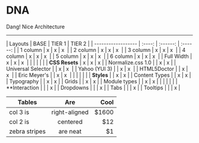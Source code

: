# DNA #
Dang! Nice Architecture

---


| Layouts            | BASE   | TIER 1   | TIER 2   |
| ------------------ | :----: | :------: | :------: |
| 1 column       	 | x      | x        | x        |
| 2 column       	 | x      | x        | x        |
| 3 column       	 | x      | x        | x        |
| 4 column       	 | x      | x        | x        |
| 5 column       	 | x      | x        | x        |
| 6 column       	 | x      | x        | x        |
| Full Width     	 | x      | x        | x        |
|                	 |        |          |          |
| **CSS Resets** 	 | x      | x        | x        |
| Normalize.css 1.0  |        | x        | x        |
| Universal Selector |        | x        | x        |
| Yahoo (YUI 3)      |        | x        | x        |
| HTML5Doctor        |        | x        | x        |
| Eric Meyer's       |        | x        | x        |
|                    |        |          |          |
| **Styles**         |        | x        | x        |
| Content Types      |        | x        | x        |
| Typography         |        | x        | x        |
| Grids              |        | x        | x        |
| Module types       |        | x        | x        |
|                    |        |          |          |
| **Interaction      |        |          | x        |
| Dropdowns          |        |          | x        |
| Tabs               |        |          | x        |
| Tooltips           |        |          | x        |

| Tables        | Are           | Cool  |
| ------------- |:-------------:| -----:|
| col 3 is      | right-aligned | $1600 |
| col 2 is      | centered      |   $12 |
| zebra stripes | are neat      |    $1 |